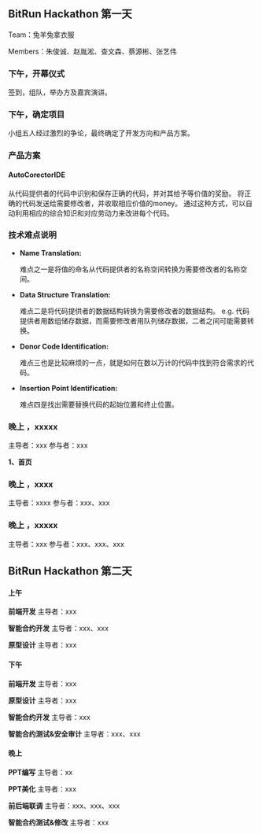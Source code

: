 ## BitRun Hackathon 第一天
Team：兔羊兔拿衣服

Members：朱俊诚、赵胤淞、查文森、蔡源彬、张艺伟

### 下午，开幕仪式 ###

签到，组队，举办方及嘉宾演讲。

### 下午，确定项目 ###

小组五人经过激烈的争论，最终确定了开发方向和产品方案。

### 产品方案

#### AutoCorectorIDE

从代码提供者的代码中识别和保存正确的代码，并对其给予等价值的奖励。
将正确的代码发送给需要修改者，并收取相应价值的money。
通过这种方式，可以自动利用相应的综合知识和对应劳动力来改进每个代码。

### 技术难点说明
* **Name Translation:**

  难点之一是将值的命名从代码提供者的名称空间转换为需要修改者的名称空间。

* **Data Structure Translation:**

  难点二是将代码提供者的数据结构转换为需要修改者的数据结构。
  e.g. 代码提供者用数组储存数据，而需要修改者用队列储存数据，二者之间可能需要转换。

* **Donor Code Identification:**

  难点三也是比较麻烦的一点，就是如何在数以万计的代码中找到符合需求的代码。

* **Insertion Point Identification:**

  难点四是找出需要替换代码的起始位置和终止位置。

### 晚上 ，xxxxx ###
主导者：xxx
参与者：xxx

**1、首页**

### 晚上 ，xxxx ###
主导者：xxxx
参与者：xxx、xxx


### 晚上 ，xxxxx ###
主导者：xxx
参与者：xxx、xxx、xxx


## BitRun Hackathon 第二天
####  上午
 **前端开发**
主导者：xxx

 **智能合约开发**
主导者：xxx、xxx

 **原型设计**
主导者：xxx

####  下午
 **前端开发**
主导者：xxx

 **原型设计**
主导者：xxx 

 **智能合约开发**
主导者：xxx

 **智能合约测试&安全审计**
主导者：xxx、xxx

####  晚上
 **PPT编写**
主导者：xx 

 **PPT美化**
主导者：xxx 

 **前后端联调**
主导者：xxx、xxx、xxx

 **智能合约测试&修改**
主导者：xxx
